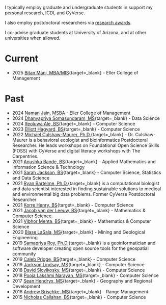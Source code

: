 I typically employ graduate and undergraduate students in support my personal research, ICDI, and CyVerse. 

I also employ postdoctoral researchers via [research awards](awards.md). 

I co-advise graduate students at University of Arizona, and at other universities when allowed. 

# Current

* 2025 [Bitan Mani, MBA/MIS](https://www.linkedin.com/in/bitan-mani/){target=_blank} - Eller College of Management
  
# Past

* 2024 [Naman Jain, MSBA](https://www.linkedin.com/in/naman-jain-60b805179/) - Eller College of Management
* 2024 [Dhanyapriya Somasundaram, MS](https://www.linkedin.com/in/dhanyapriya-somasundaram/){target=_blank} - Data Science 
* 2024 [Ifeoluwa Ale, BS](https://www.linkedin.com/in/ifeoluwa-ale-6733b61a9/){target=_blank} - Computer Science
* 2023 [Elliott Hagyard, BS](https://www.linkedin.com/in/elliot-hagyard-823ab922b/){target=_blank} - Computer Science
* 2022 [Michael Culshaw-Maurer, Ph.D.](https://mcmaurer.github.io/){target=_blank} - Dr. Culshaw-Maurer is a behavioral ecologist and bioinformatics Postdoctoral Researcher. He leads workshops on Foundational Open Science Skills (FOSS) with CyVerse and digital literacy workshops with The Carpentries.
* 2021 [Anushka Bande, BS](https://www.linkedin.com/in/anushka-bande/){target=_blank} - Applied Mathematics and Information Science & Technology
* 2021 [Sarah Jackson, BS](https://www.linkedin.com/in/sarah-jackson-040760193/){target=_blank} - Computer Science, Statistics and Data Science 
* 2021 [Ryan Bartelme, Ph.D.](https://rbartelme.github.io/){target=_blank} is a computational biologist and data scientist interested in finding sustainable solutions to medical and environmental big data problems. Former CyVerse Postdoctoral Researcher
* 2021 [Korre Henry, BS](https://www.linkedin.com/in/korrehenry/){target=_blank} - Computer Science
* 2021 [Jacob van der Leeuw, BS](https://www.linkedin.com/in/jacob-c-van-der-leeuw-69442a218){target=_blank} - Mathematics & Computer Science.
* 2021 [Vibhor Mehta, BS](https://www.linkedin.com/in/vibhor-mehta-95071a165/){target=_blank} - Mathematics & Computer Science
* 2020 [Blase LaSala, MS](https://www.unrealengine.com/en-US/spotlights/exploring-the-stunning-caves-of-the-national-park-service-in-real-time-3d){target=_blank} - Mining and Geological Engineering
* 2019 [Samapriya Roy, Ph.D.](https://samapriya.github.io/){target=_blank} is a geoinformatician and software developer creating open source tools for the geospatial community
* 2019 [Caleb Prigge, BS](https://www.linkedin.com/in/caleb-prigge/){target=_blank} - Computer Science
* 2019 [Jackson Lindsay, MS](https://www.linkedin.com/in/jackson-lindsay-9b4378213/){target=_blank} - Computer Science
* 2018 [David Slovikosky, MS](https://www.linkedin.com/in/davidslovikosky/){target=_blank} - Computer Science
* 2018 [Pooja Lakshmi Narayan, MS](https://www.linkedin.com/in/pooja-lakshmi-narayan-89724717/){target=_blank} - Computer Science
* 2017 [Sean Hendryx, MS](https://www.linkedin.com/in/sean-hendryx-43894056/){target=_blank} - Geography and Regional Development
* 2016 [Andrew Brischke, MS](https://extension.arizona.edu/person/andrew-brischke){target=_blank} - Range Management 
* 2015 [Nicholas Callahan, BS](https://www.linkedin.com/in/nicholas-callahan-425a1545/){target=_blank} - Computer Science
